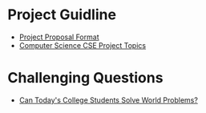 # Project Guidline

- [Project Proposal Format](https://drive.google.com/file/d/11KNobMxoK8ZKB7KVQtDs2XODqlxrJpbb/view?usp=sharing)
- [Computer Science CSE Project Topics](https://www.projecttopics.info/Computer/Computer_Projects.php)

# Challenging Questions
- [Can Today's College Students Solve World Problems?](https://owlcation.com/academia/Can-College-Students-Today-Help-Solve-World-Problems)
